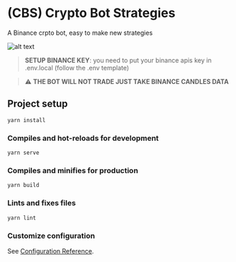 # (CBS) Crypto Bot Strategies

A Binance crpto bot, easy to make new strategies

![alt text](https://github.com/marc-tech/Crypto-Bot-Strategies/blob/master/demo.gif)

> **SETUP BINANCE KEY**: you need to put your binance apis key in .env.local (follow the .env template)

> :warning: **THE BOT WILL NOT TRADE JUST TAKE BINANCE CANDLES DATA**

## Project setup

```
yarn install
```

### Compiles and hot-reloads for development

```
yarn serve
```

### Compiles and minifies for production

```
yarn build
```

### Lints and fixes files

```
yarn lint
```

### Customize configuration

See [Configuration Reference](https://cli.vuejs.org/config/).
